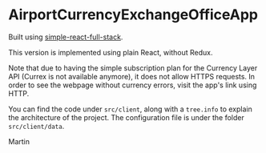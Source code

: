 # AirportCurrencyExchangeOfficeApp

Built using [simple-react-full-stack](https://github.com/crsandeep/simple-react-full-stack).

This version is implemented using plain React, without Redux.

Note that due to having the simple subscription plan for the Currency Layer API (Currex is not available anymore), it does not allow HTTPS requests. In order to see the webpage without currency errors, visit the app's link using HTTP.

You can find the code under `src/client`, along with a `tree.info` to explain the architecture of the project. The configuration file is under the folder `src/client/data`.

Martin
